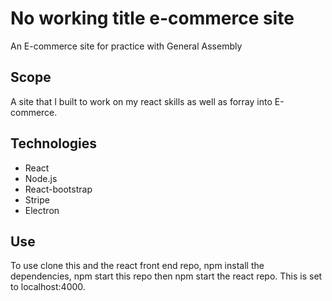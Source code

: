 # No working title e-commerce site

An E-commerce site for practice with General Assembly

## Scope

A site that I built to work on my react skills as well as forray into E-commerce.

## Technologies

- React
- Node.js
- React-bootstrap
- Stripe
- Electron

## Use

To use clone this and the react front end repo, npm install the dependencies, npm start this repo then npm start the react repo. This is set to localhost:4000.
